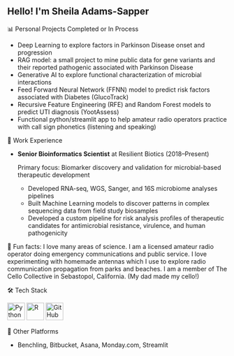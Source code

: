 ## Hello!  I'm Sheila Adams-Sapper

📊 Personal Projects Completed or In Process
- Deep Learning to explore factors in Parkinson Disease onset and progression
- RAG model: a small project to mine public data for gene variants and their reported pathogenic associated with Parkinson Disease
- Generative AI to explore functional characterization of microbial interactions
- Feed Forward Neural Network (FFNN) model to predict risk factors associated with Diabetes (GlucoTrack)
- Recursive Feature Engineering (RFE) and Random Forest models to predict UTI diagnosis (YootAssess)
- Functional python/streamlit app to help amateur radio operators practice with call sign phonetics (listening and speaking)

💼 Work Experience

- **Senior Bioinformatics Scientist** at Resilient Biotics (2018–Present)
  
  Primary focus: Biomarker discovery and validation for microbial-based therapeutic development
  - Developed RNA-seq, WGS, Sanger, and 16S microbiome analyses pipelines
  - Built Machine Learning models to discover patterns in complex sequencing data from field study biosamples
  - Developed a custom pipeline for risk analysis profiles of therapeutic candidates for antimicrobial resistance, virulence, and human pathogenicity

🌅 Fun facts: I love many areas of science.  I am a licensed amateur radio operator doing emergency communications and public service.  I love experimenting with homemade antennas which I use to explore radio communication propagation from parks and beaches.  I am a member of The Cello Collective in Sebastopol, California. (My dad made my cello!)

🛠 Tech Stack

<p align="left"> <img src="https://cdn.jsdelivr.net/gh/devicons/devicon/icons/python/python-original.svg" alt="Python" width="40" height="40"/> <img src="https://cdn.jsdelivr.net/gh/devicons/devicon/icons/r/r-original.svg" alt="R" width="40" height="40"/>  <img src="https://cdn.jsdelivr.net/gh/devicons/devicon/icons/github/github-original.svg" alt="GitHub" width="40" height="40"/> </p>

🧪 Other Platforms
- Benchling, Bitbucket, Asana, Monday.com, Streamlit

<!--
**sheila-adams-sapper/sheila-adams-sapper** is a ✨ _special_ ✨ repository because its `README.md` (this file) appears on your GitHub profile.

Here are some ideas to get you started:


- 🌱 I’m currently learning ...
- 👯 I’m looking to collaborate on ...
- 🤔 I’m looking for help with ...
- 💬 Ask me about ...
- 📫 How to reach me: ...
- 😄 Pronouns: ...⚡


-->

